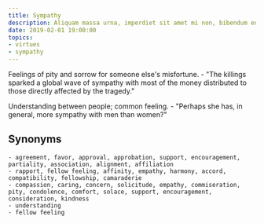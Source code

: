 ```yaml
---
title: Sympathy
description: Aliquam massa urna, imperdiet sit amet mi non, bibendum euismod est.
date: 2019-02-01 19:00:00
topics: 
- virtues
- sympathy
---
```


Feelings of pity and sorrow for someone else's misfortune.
	- "The killings sparked a global wave of sympathy with most of the money distributed to those directly affected by the tragedy."

Understanding between people; common feeling.
	- "Perhaps she has, in general, more sympathy with men than women?"

## Synonyms
	- agreement, favor, approval, approbation, support, encouragement, partiality, association, alignment, affiliation
	- rapport, fellow feeling, affinity, empathy, harmony, accord, compatibility, fellowship, camaraderie
	- compassion, caring, concern, solicitude, empathy, commiseration, pity, condolence, comfort, solace, support, encouragement, consideration, kindness
	- understanding
	- fellow feeling

